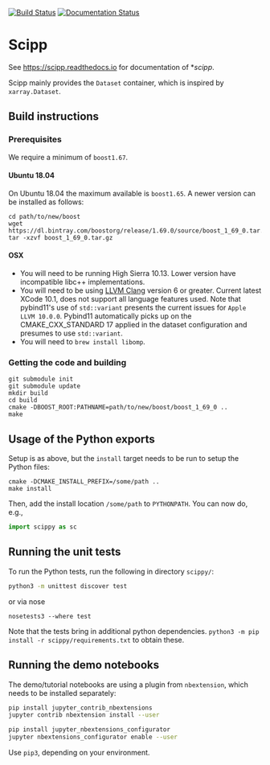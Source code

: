 [![Build Status](https://www.travis-ci.org/scipp/scipp.svg?branch=master)](https://www.travis-ci.org/scipp/scipp)
[![Documentation Status](https://readthedocs.org/projects/scipp/badge/?version=latest)](https://scipp.readthedocs.io/en/latest/?badge=latest)

# Scipp

See https://scipp.readthedocs.io for documentation of **scipp*.

Scipp mainly provides the `Dataset` container, which is inspired by `xarray.Dataset`.

## Build instructions

### Prerequisites

We require a minimum of `boost1.67`.

#### Ubuntu 18.04
On Ubuntu 18.04 the maximum available is `boost1.65`.
A newer version can be installed as follows:

```
cd path/to/new/boost
wget https://dl.bintray.com/boostorg/release/1.69.0/source/boost_1_69_0.tar.gz
tar -xzvf boost_1_69_0.tar.gz
```

#### OSX
* You will need to be running High Sierra 10.13. Lower version have incompatible libc++ implementations.
* You will need to be using [LLVM Clang](https://releases.llvm.org/download.html) version 6 or greater. Current latest XCode 10.1, does not support all language features used. Note that pybind11's use of `std::variant` presents the current issues for `Apple LLVM 10.0.0`. Pybind11 automatically picks up on the CMAKE_CXX_STANDARD 17 applied in the dataset configuration and presumes to use `std::variant`.
* You will need to `brew install libomp`.

### Getting the code and building

```
git submodule init
git submodule update
mkdir build
cd build
cmake -DBOOST_ROOT:PATHNAME=path/to/new/boost/boost_1_69_0 ..
make
```

## Usage of the Python exports

Setup is as above, but the `install` target needs to be run to setup the Python files:

```
cmake -DCMAKE_INSTALL_PREFIX=/some/path ..
make install
```

Then, add the install location `/some/path` to `PYTHONPATH`.
You can now do, e.g.,

```python
import scippy as sc
```

## Running the unit tests

To run the Python tests, run the following in directory `scippy/`:

```sh
python3 -m unittest discover test
```
or via nose
```
nosetests3 --where test
```

Note that the tests bring in additional python dependencies. `python3 -m pip install -r scippy/requirements.txt` to obtain these.

## Running the demo notebooks

The demo/tutorial notebooks are using a plugin from `nbextension`, which needs to be installed separately:

```sh
pip install jupyter_contrib_nbextensions
jupyter contrib nbextension install --user

pip install jupyter_nbextensions_configurator
jupyter nbextensions_configurator enable --user
```

Use `pip3`, depending on your environment.
